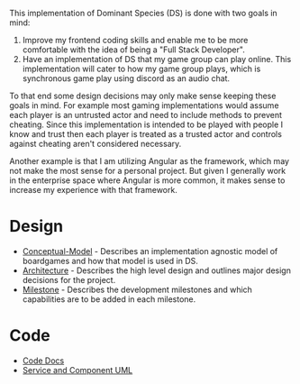 This implementation of Dominant Species (DS) is done with two goals in mind:

1. Improve my frontend coding skills and enable me to be more comfortable with the idea of being a "Full Stack Developer".
2. Have an implementation of DS that my game group can play online. This implementation will cater to how my game group plays, which is synchronous game play using discord as an audio chat.

To that end some design decisions may only make sense keeping these goals in mind. For example most gaming implementations would assume each player is an untrusted actor and need to include methods to prevent cheating. Since this implementation is intended to be played with people I know and trust then each player is treated as a trusted actor and controls against cheating aren't considered necessary.

Another example is that I am utilizing Angular as the framework, which may not make the most sense for a personal project. But given I generally work in the enterprise space where Angular is more common, it makes sense to increase my experience with that framework.

# Design

- [Conceptual-Model](./conceptual-model) - Describes an implementation agnostic model of boardgames and how that model is used in DS.
- [Architecture](./architecture) - Describes the high level design and outlines major design decisions for the project.
- [Milestone](./milestone) - Describes the development milestones and which capabilities are to be added in each milestone.

# Code
- [Code Docs](./code/index.html)
- [Service and Component UML](./service-component-uml.svg)
